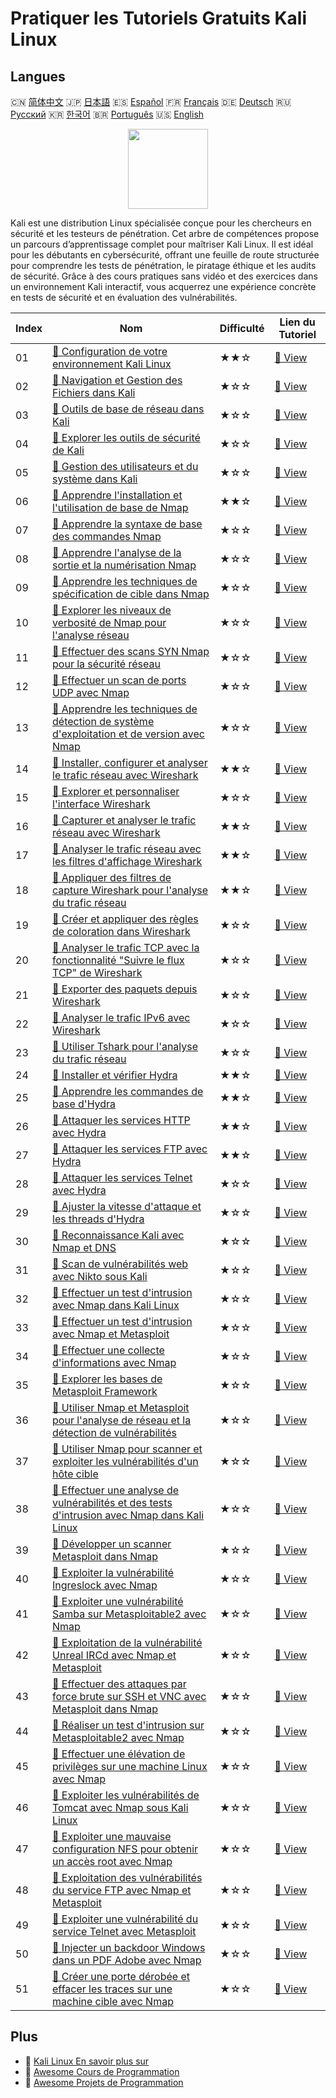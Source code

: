 # Pratiquer les Tutoriels Gratuits Kali Linux

## Langues

🇨🇳 [简体中文](README_zh.md) 🇯🇵 [日本語](README_ja.md) 🇪🇸 [Español](README_es.md) 🇫🇷 [Français](README_fr.md) 🇩🇪 [Deutsch](README_de.md) 🇷🇺 [Русский](README_ru.md) 🇰🇷 [한국어](README_ko.md) 🇧🇷 [Português](README_pt.md) 🇺🇸 [English](README.md) 

<div align="center">
<img width="128px" src="https://file.labex.io/path/nJIFH3qqCckt.png">
</div>

Kali est une distribution Linux spécialisée conçue pour les chercheurs en sécurité et les testeurs de pénétration. Cet arbre de compétences propose un parcours d’apprentissage complet pour maîtriser Kali Linux. Il est idéal pour les débutants en cybersécurité, offrant une feuille de route structurée pour comprendre les tests de pénétration, le piratage éthique et les audits de sécurité. Grâce à des cours pratiques sans vidéo et des exercices dans un environnement Kali interactif, vous acquerrez une expérience concrète en tests de sécurité et en évaluation des vulnérabilités.

|   Index | Nom                                                                                                                                                                                                                       | Difficulté   | Lien du Tutoriel                                                                                                                    |
|---------|---------------------------------------------------------------------------------------------------------------------------------------------------------------------------------------------------------------------------|--------------|-------------------------------------------------------------------------------------------------------------------------------------|
|      01 | [📖 Configuration de votre environnement Kali Linux](https://labex.io/fr/tutorials/kali-setting-up-your-kali-linux-environment-552195)                                                                                    | ★★☆          | [🔗 View](https://labex.io/fr/tutorials/kali-setting-up-your-kali-linux-environment-552195)                                         |
|      02 | [📖 Navigation et Gestion des Fichiers dans Kali](https://labex.io/fr/tutorials/kali-navigating-and-managing-files-in-kali-552194)                                                                                        | ★☆☆          | [🔗 View](https://labex.io/fr/tutorials/kali-navigating-and-managing-files-in-kali-552194)                                          |
|      03 | [📖 Outils de base de réseau dans Kali](https://labex.io/fr/tutorials/kali-basic-networking-tools-in-kali-552191)                                                                                                         | ★☆☆          | [🔗 View](https://labex.io/fr/tutorials/kali-basic-networking-tools-in-kali-552191)                                                 |
|      04 | [📖 Explorer les outils de sécurité de Kali](https://labex.io/fr/tutorials/kali-exploring-kali-s-security-tools-552192)                                                                                                   | ★☆☆          | [🔗 View](https://labex.io/fr/tutorials/kali-exploring-kali-s-security-tools-552192)                                                |
|      05 | [📖 Gestion des utilisateurs et du système dans Kali](https://labex.io/fr/tutorials/kali-managing-users-and-system-in-kali-552193)                                                                                        | ★☆☆          | [🔗 View](https://labex.io/fr/tutorials/kali-managing-users-and-system-in-kali-552193)                                              |
|      06 | [📖 Apprendre l'installation et l'utilisation de base de Nmap](https://labex.io/fr/tutorials/nmap-learn-nmap-installation-and-basic-usage-415924)                                                                         | ★★☆          | [🔗 View](https://labex.io/fr/tutorials/nmap-learn-nmap-installation-and-basic-usage-415924)                                        |
|      07 | [📖 Apprendre la syntaxe de base des commandes Nmap](https://labex.io/fr/tutorials/nmap-learn-nmap-basic-command-syntax-415919)                                                                                           | ★☆☆          | [🔗 View](https://labex.io/fr/tutorials/nmap-learn-nmap-basic-command-syntax-415919)                                                |
|      08 | [📖 Apprendre l'analyse de la sortie et la numérisation Nmap](https://labex.io/fr/tutorials/nmap-learn-nmap-scanning-and-output-analysis-415926)                                                                          | ★☆☆          | [🔗 View](https://labex.io/fr/tutorials/nmap-learn-nmap-scanning-and-output-analysis-415926)                                        |
|      09 | [📖 Apprendre les techniques de spécification de cible dans Nmap](https://labex.io/fr/tutorials/nmap-learn-target-specification-techniques-in-nmap-415935)                                                                | ★☆☆          | [🔗 View](https://labex.io/fr/tutorials/nmap-learn-target-specification-techniques-in-nmap-415935)                                  |
|      10 | [📖 Explorer les niveaux de verbosité de Nmap pour l'analyse réseau](https://labex.io/fr/tutorials/nmap-explore-nmap-verbosity-levels-for-network-scanning-415939)                                                        | ★☆☆          | [🔗 View](https://labex.io/fr/tutorials/nmap-explore-nmap-verbosity-levels-for-network-scanning-415939)                             |
|      11 | [📖 Effectuer des scans SYN Nmap pour la sécurité réseau](https://labex.io/fr/tutorials/nmap-conduct-nmap-syn-scans-for-network-security-415934)                                                                          | ★☆☆          | [🔗 View](https://labex.io/fr/tutorials/nmap-conduct-nmap-syn-scans-for-network-security-415934)                                    |
|      12 | [📖 Effectuer un scan de ports UDP avec Nmap](https://labex.io/fr/tutorials/nmap-perform-udp-port-scanning-with-nmap-415938)                                                                                              | ★☆☆          | [🔗 View](https://labex.io/fr/tutorials/nmap-perform-udp-port-scanning-with-nmap-415938)                                            |
|      13 | [📖 Apprendre les techniques de détection de système d'exploitation et de version avec Nmap](https://labex.io/fr/tutorials/nmap-learn-nmap-os-and-version-detection-techniques-415925)                                    | ★☆☆          | [🔗 View](https://labex.io/fr/tutorials/nmap-learn-nmap-os-and-version-detection-techniques-415925)                                 |
|      14 | [📖 Installer, configurer et analyser le trafic réseau avec Wireshark](https://labex.io/fr/tutorials/wireshark-install-configure-and-analyze-network-traffic-with-wireshark-415947)                                       | ★★☆          | [🔗 View](https://labex.io/fr/tutorials/wireshark-install-configure-and-analyze-network-traffic-with-wireshark-415947)              |
|      15 | [📖 Explorer et personnaliser l'interface Wireshark](https://labex.io/fr/tutorials/wireshark-explore-and-customize-wireshark-interface-415949)                                                                            | ★☆☆          | [🔗 View](https://labex.io/fr/tutorials/wireshark-explore-and-customize-wireshark-interface-415949)                                 |
|      16 | [📖 Capturer et analyser le trafic réseau avec Wireshark](https://labex.io/fr/tutorials/wireshark-capture-and-analyze-network-traffic-with-wireshark-415956)                                                              | ★★☆          | [🔗 View](https://labex.io/fr/tutorials/wireshark-capture-and-analyze-network-traffic-with-wireshark-415956)                        |
|      17 | [📖 Analyser le trafic réseau avec les filtres d'affichage Wireshark](https://labex.io/fr/tutorials/wireshark-analyze-network-traffic-with-wireshark-display-filters-415944)                                              | ★★☆          | [🔗 View](https://labex.io/fr/tutorials/wireshark-analyze-network-traffic-with-wireshark-display-filters-415944)                    |
|      18 | [📖 Appliquer des filtres de capture Wireshark pour l'analyse du trafic réseau](https://labex.io/fr/tutorials/wireshark-apply-wireshark-capture-filters-for-network-traffic-analysis-415940)                              | ★★☆          | [🔗 View](https://labex.io/fr/tutorials/wireshark-apply-wireshark-capture-filters-for-network-traffic-analysis-415940)              |
|      19 | [📖 Créer et appliquer des règles de coloration dans Wireshark](https://labex.io/fr/tutorials/wireshark-create-and-apply-colorizing-rules-in-wireshark-415941)                                                            | ★☆☆          | [🔗 View](https://labex.io/fr/tutorials/wireshark-create-and-apply-colorizing-rules-in-wireshark-415941)                            |
|      20 | [📖 Analyser le trafic TCP avec la fonctionnalité "Suivre le flux TCP" de Wireshark](https://labex.io/fr/tutorials/wireshark-analyze-tcp-traffic-with-wireshark-follow-tcp-stream-feature-415946)                         | ★☆☆          | [🔗 View](https://labex.io/fr/tutorials/wireshark-analyze-tcp-traffic-with-wireshark-follow-tcp-stream-feature-415946)              |
|      21 | [📖 Exporter des paquets depuis Wireshark](https://labex.io/fr/tutorials/wireshark-export-packets-from-wireshark-415945)                                                                                                  | ★☆☆          | [🔗 View](https://labex.io/fr/tutorials/wireshark-export-packets-from-wireshark-415945)                                             |
|      22 | [📖 Analyser le trafic IPv6 avec Wireshark](https://labex.io/fr/tutorials/wireshark-analyze-ipv6-traffic-with-wireshark-415950)                                                                                           | ★☆☆          | [🔗 View](https://labex.io/fr/tutorials/wireshark-analyze-ipv6-traffic-with-wireshark-415950)                                       |
|      23 | [📖 Utiliser Tshark pour l'analyse du trafic réseau](https://labex.io/fr/tutorials/wireshark-use-tshark-for-network-traffic-analysis-415942)                                                                              | ★☆☆          | [🔗 View](https://labex.io/fr/tutorials/wireshark-use-tshark-for-network-traffic-analysis-415942)                                   |
|      24 | [📖 Installer et vérifier Hydra](https://labex.io/fr/tutorials/hydra-install-and-verify-hydra-549917)                                                                                                                     | ★★☆          | [🔗 View](https://labex.io/fr/tutorials/hydra-install-and-verify-hydra-549917)                                                      |
|      25 | [📖 Apprendre les commandes de base d'Hydra](https://labex.io/fr/tutorials/hydra-learn-basic-hydra-commands-549918)                                                                                                       | ★★☆          | [🔗 View](https://labex.io/fr/tutorials/hydra-learn-basic-hydra-commands-549918)                                                    |
|      26 | [📖 Attaquer les services HTTP avec Hydra](https://labex.io/fr/tutorials/hydra-attack-http-services-with-hydra-549915)                                                                                                    | ★★☆          | [🔗 View](https://labex.io/fr/tutorials/hydra-attack-http-services-with-hydra-549915)                                               |
|      27 | [📖 Attaquer les services FTP avec Hydra](https://labex.io/fr/tutorials/hydra-attack-ftp-services-with-hydra-549914)                                                                                                      | ★★☆          | [🔗 View](https://labex.io/fr/tutorials/hydra-attack-ftp-services-with-hydra-549914)                                                |
|      28 | [📖 Attaquer les services Telnet avec Hydra](https://labex.io/fr/tutorials/hydra-attack-telnet-services-with-hydra-549916)                                                                                                | ★☆☆          | [🔗 View](https://labex.io/fr/tutorials/hydra-attack-telnet-services-with-hydra-549916)                                             |
|      29 | [📖 Ajuster la vitesse d'attaque et les threads d'Hydra](https://labex.io/fr/tutorials/hydra-adjust-hydra-attack-speed-and-threads-549913)                                                                                | ★☆☆          | [🔗 View](https://labex.io/fr/tutorials/hydra-adjust-hydra-attack-speed-and-threads-549913)                                         |
|      30 | [📖 Reconnaissance Kali avec Nmap et DNS](https://labex.io/fr/tutorials/kali-kali-reconnaissance-with-nmap-and-dns-552298)                                                                                                | ★☆☆          | [🔗 View](https://labex.io/fr/tutorials/kali-kali-reconnaissance-with-nmap-and-dns-552298)                                          |
|      31 | [📖 Scan de vulnérabilités web avec Nikto sous Kali](https://labex.io/fr/tutorials/kali-kali-vulnerability-scanning-with-nikto-552301)                                                                                    | ★☆☆          | [🔗 View](https://labex.io/fr/tutorials/kali-kali-vulnerability-scanning-with-nikto-552301)                                         |
|      32 | [📖 Effectuer un test d'intrusion avec Nmap dans Kali Linux](https://labex.io/fr/tutorials/nmap-perform-penetration-testing-with-nmap-in-kali-linux-416116)                                                               | ★☆☆          | [🔗 View](https://labex.io/fr/tutorials/nmap-perform-penetration-testing-with-nmap-in-kali-linux-416116)                            |
|      33 | [📖 Effectuer un test d'intrusion avec Nmap et Metasploit](https://labex.io/fr/tutorials/nmap-perform-penetration-testing-with-nmap-and-metasploit-416117)                                                                | ★☆☆          | [🔗 View](https://labex.io/fr/tutorials/nmap-perform-penetration-testing-with-nmap-and-metasploit-416117)                           |
|      34 | [📖 Effectuer une collecte d'informations avec Nmap](https://labex.io/fr/tutorials/nmap-perform-information-gathering-with-nmap-416118)                                                                                   | ★☆☆          | [🔗 View](https://labex.io/fr/tutorials/nmap-perform-information-gathering-with-nmap-416118)                                        |
|      35 | [📖 Explorer les bases de Metasploit Framework](https://labex.io/fr/tutorials/explore-metasploit-framework-basics-416119)                                                                                                 | ★☆☆          | [🔗 View](https://labex.io/fr/tutorials/explore-metasploit-framework-basics-416119)                                                 |
|      36 | [📖 Utiliser Nmap et Metasploit pour l'analyse de réseau et la détection de vulnérabilités](https://labex.io/fr/tutorials/nmap-use-nmap-and-metasploit-for-network-scanning-and-vulnerability-analysis-416120)            | ★☆☆          | [🔗 View](https://labex.io/fr/tutorials/nmap-use-nmap-and-metasploit-for-network-scanning-and-vulnerability-analysis-416120)        |
|      37 | [📖 Utiliser Nmap pour scanner et exploiter les vulnérabilités d'un hôte cible](https://labex.io/fr/tutorials/nmap-use-nmap-to-scan-and-exploit-target-host-vulnerabilities-416121)                                       | ★☆☆          | [🔗 View](https://labex.io/fr/tutorials/nmap-use-nmap-to-scan-and-exploit-target-host-vulnerabilities-416121)                       |
|      38 | [📖 Effectuer une analyse de vulnérabilités et des tests d'intrusion avec Nmap dans Kali Linux](https://labex.io/fr/tutorials/nmap-perform-vulnerability-scanning-and-penetration-testing-with-nmap-in-kali-linux-416122) | ★☆☆          | [🔗 View](https://labex.io/fr/tutorials/nmap-perform-vulnerability-scanning-and-penetration-testing-with-nmap-in-kali-linux-416122) |
|      39 | [📖 Développer un scanner Metasploit dans Nmap](https://labex.io/fr/tutorials/nmap-develop-a-metasploit-scanner-in-nmap-416123)                                                                                           | ★☆☆          | [🔗 View](https://labex.io/fr/tutorials/nmap-develop-a-metasploit-scanner-in-nmap-416123)                                           |
|      40 | [📖 Exploiter la vulnérabilité Ingreslock avec Nmap](https://labex.io/fr/tutorials/nmap-exploit-ingreslock-vulnerability-with-nmap-416124)                                                                                | ★☆☆          | [🔗 View](https://labex.io/fr/tutorials/nmap-exploit-ingreslock-vulnerability-with-nmap-416124)                                     |
|      41 | [📖 Exploiter une vulnérabilité Samba sur Metasploitable2 avec Nmap](https://labex.io/fr/tutorials/nmap-exploit-samba-vulnerability-on-metasploitable2-with-nmap-416125)                                                  | ★☆☆          | [🔗 View](https://labex.io/fr/tutorials/nmap-exploit-samba-vulnerability-on-metasploitable2-with-nmap-416125)                       |
|      42 | [📖 Exploitation de la vulnérabilité Unreal IRCd avec Nmap et Metasploit](https://labex.io/fr/tutorials/nmap-exploit-unreal-ircd-vulnerability-with-nmap-and-metasploit-416126)                                           | ★☆☆          | [🔗 View](https://labex.io/fr/tutorials/nmap-exploit-unreal-ircd-vulnerability-with-nmap-and-metasploit-416126)                     |
|      43 | [📖 Effectuer des attaques par force brute sur SSH et VNC avec Metasploit dans Nmap](https://labex.io/fr/tutorials/nmap-perform-brute-force-attacks-on-ssh-and-vnc-with-metasploit-in-nmap-416127)                        | ★☆☆          | [🔗 View](https://labex.io/fr/tutorials/nmap-perform-brute-force-attacks-on-ssh-and-vnc-with-metasploit-in-nmap-416127)             |
|      44 | [📖 Réaliser un test d'intrusion sur Metasploitable2 avec Nmap](https://labex.io/fr/tutorials/nmap-conduct-penetration-testing-on-metasploitable2-with-nmap-416128)                                                       | ★☆☆          | [🔗 View](https://labex.io/fr/tutorials/nmap-conduct-penetration-testing-on-metasploitable2-with-nmap-416128)                       |
|      45 | [📖 Effectuer une élévation de privilèges sur une machine Linux avec Nmap](https://labex.io/fr/tutorials/nmap-perform-privilege-escalation-on-linux-machine-with-nmap-416129)                                             | ★☆☆          | [🔗 View](https://labex.io/fr/tutorials/nmap-perform-privilege-escalation-on-linux-machine-with-nmap-416129)                        |
|      46 | [📖 Exploiter les vulnérabilités de Tomcat avec Nmap sous Kali Linux](https://labex.io/fr/tutorials/nmap-exploit-tomcat-vulnerabilities-with-nmap-in-kali-linux-416130)                                                   | ★☆☆          | [🔗 View](https://labex.io/fr/tutorials/nmap-exploit-tomcat-vulnerabilities-with-nmap-in-kali-linux-416130)                         |
|      47 | [📖 Exploiter une mauvaise configuration NFS pour obtenir un accès root avec Nmap](https://labex.io/fr/tutorials/nmap-exploit-nfs-misconfiguration-for-root-access-with-nmap-416131)                                      | ★☆☆          | [🔗 View](https://labex.io/fr/tutorials/nmap-exploit-nfs-misconfiguration-for-root-access-with-nmap-416131)                         |
|      48 | [📖 Exploitation des vulnérabilités du service FTP avec Nmap et Metasploit](https://labex.io/fr/tutorials/nmap-exploit-ftp-service-vulnerabilities-with-nmap-and-metasploit-416132)                                       | ★☆☆          | [🔗 View](https://labex.io/fr/tutorials/nmap-exploit-ftp-service-vulnerabilities-with-nmap-and-metasploit-416132)                   |
|      49 | [📖 Exploiter une vulnérabilité du service Telnet avec Metasploit](https://labex.io/fr/tutorials/nmap-exploit-telnet-service-vulnerability-with-metasploit-416133)                                                        | ★☆☆          | [🔗 View](https://labex.io/fr/tutorials/nmap-exploit-telnet-service-vulnerability-with-metasploit-416133)                           |
|      50 | [📖 Injecter un backdoor Windows dans un PDF Adobe avec Nmap](https://labex.io/fr/tutorials/nmap-inject-windows-backdoor-into-adobe-pdf-in-nmap-416134)                                                                   | ★☆☆          | [🔗 View](https://labex.io/fr/tutorials/nmap-inject-windows-backdoor-into-adobe-pdf-in-nmap-416134)                                 |
|      51 | [📖 Créer une porte dérobée et effacer les traces sur une machine cible avec Nmap](https://labex.io/fr/tutorials/create-backdoor-and-clear-traces-on-target-machine-in-nmap-416135)                                       | ★☆☆          | [🔗 View](https://labex.io/fr/tutorials/create-backdoor-and-clear-traces-on-target-machine-in-nmap-416135)                          |

## Plus

- 🔗 [Kali Linux En savoir plus sur](https://labex.io/fr/skilltrees/kali)
- 🔗 [Awesome Cours de Programmation](https://github.com/labex-labs/awesome-programming-courses)
- 🔗 [Awesome Projets de Programmation](https://github.com/labex-labs/awesome-programming-projects)

